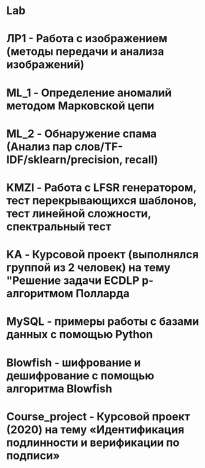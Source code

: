 # Lab
# ЛР1 - Работа с изображением (методы передачи и анализа изображений)
# ML_1 - Определение аномалий методом Марковской цепи
# ML_2 - Обнаружение спама (Анализ пар слов/TF-IDF/sklearn/precision, recall)
# KMZI - Работа с LFSR генератором, тест перекрывающихся шаблонов, тест линейной сложности, спектральный тест
# KA - Курсовой проект (выполнялся группой из 2 человек) на тему "Решение задачи ECDLP p-алгоритмом Полларда
# MySQL - примеры работы с базами данных с помощью Python
# Blowfish - шифрование и дешифрование с помощью алгоритма Blowfish
# Course_project - Курсовой проект (2020) на тему «Идентификация подлинности и верификации по подписи»
